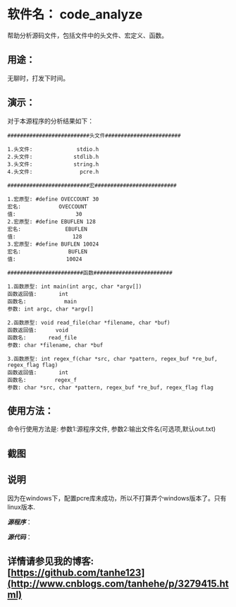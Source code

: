 # 软件名： code_analyze
帮助分析源码文件，包括文件中的头文件、宏定义、函数。	
## 用途：
无聊时，打发下时间。
## 演示：
对于本源程序的分析结果如下：

	##########################头文件########################
	
	1.头文件:              stdio.h
	2.头文件:             stdlib.h
	3.头文件:             string.h
	4.头文件:               pcre.h
	
	##########################宏##########################
	
	1.宏原型: #define OVECCOUNT 30
	宏名:            OVECCOUNT
	值:                   30
	2.宏原型: #define EBUFLEN 128
	宏名:              EBUFLEN
	值:                  128
	3.宏原型: #define BUFLEN 10024
	宏名:               BUFLEN
	值:                10024
	
	########################函数#########################
	
	1.函数原型: int main(int argc, char *argv[])
	函数返回值:       int 
	函数名:            main
	参数: int argc, char *argv[]
	
	2.函数原型: void read_file(char *filename, char *buf)
	函数返回值:      void 
	函数名:       read_file
	参数: char *filename, char *buf
	
	3.函数原型: int regex_f(char *src, char *pattern, regex_buf *re_buf, regex_flag flag)
	函数返回值:       int 
	函数名:         regex_f
	参数: char *src, char *pattern, regex_buf *re_buf, regex_flag flag
	

## 使用方法：
命令行使用方法是: 参数1:源程序文件,  参数2:输出文件名(可选项,默认out.txt)
## 截图


## 说明
因为在windows下，配置pcre库未成功，所以不打算弄个windows版本了。只有linux版本.



***源程序***： 

***源代码***：


## 详情请参见我的博客: [https://github.com/tanhe123](http://www.cnblogs.com/tanhehe/p/3279415.html)

